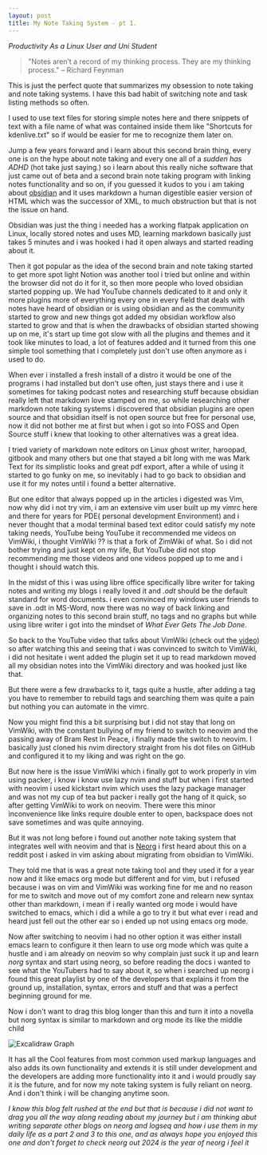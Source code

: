 ```yaml
---
layout: post
title: My Note Taking System - pt 1. 
---
```


*Productivity As a Linux User and Uni Student*


> "Notes aren’t a record of my thinking process. They are my thinking process."
> – Richard Feynman

This is just the perfect quote that summarizes my obsession to note taking and note taking systems. 
I have this bad habit of switching note and task listing methods so often.

I used to use text files for storing simple notes here and there snippets of text with a file name of what was contained inside them like "Shortcuts for kdenlive.txt" so if would be easier for me to recognize them later on.  

Jump a few years forward and i learn about this second brain thing, every one is on the hype about note taking and every one all of a *sudden has ADHD* (hot take just saying.) so i learn about this really niche software that just came out of beta and a second brain note taking program with linking notes functionality and so on, if you guessed it kudos to you i am taking about [obsidian](https://obsidian.md/) and it uses markdown a human digestible easier version of HTML which was the successor of XML, to much obstruction but that is not the issue on hand. 

Obsidian was just the thing i needed has a working flatpak application on Linux, locally stored notes and uses MD, learning markdown basically just takes 5 minutes and i was hooked i had it open always and started reading about it. 

Then it got popular as the idea of the second brain and note taking started to get more spot light Notion was another tool i tried but online and within the browser did not do it for it, so then more people who loved obsidian started popping up. We had YouTube channels dedicated to it and only it more plugins more of everything every one in every field that deals with notes have heard of obsidian or is using obsidian and as the community started to grow and new things got added my obsidian workflow also started to grow and that is when the drawbacks of obsidian started showing up on me, it's start up time got slow with all the plugins and themes and it took like minutes to load, a lot of features added and it turned from this one simple tool something that i completely just don't use often anymore as i used to do. 

When ever i installed a fresh install of a distro it would be one of the programs i had installed  but don't use often, just stays there and i use it sometimes for taking podcast notes and researching stuff because obsidian really left that markdown love stamped on me, so while researching other markdown note taking systems i discovered that obsidian plugins are open source and that obsidian itself is not open source but free for personal use, now it did not bother me at first but when i got so into FOSS and Open Source stuff i knew that looking to other alternatives was a great idea.

I tried variety of markdown note editors on Linux ghost writer, haroopad, gitbook and many others but one that stayed a bit long with me was Mark Text for its simplistic looks and great pdf export, after a while of using it started to go funky on me, so inevitably i had to go back to obsidian and use it for my notes until i found a better alternative.

But one editor that always popped up in the articles i digested was Vim, now why did i not try vim, i am an extensive vim user built up my vimrc here and there for years for PDE( personal development Environment) and i never thought that a modal terminal based text editor could satisfy my note taking needs, YouTube being YouTube it recommended me videos on VimWiki, i thought VimWiki ?? is that a fork of ZimWiki of what. So i did not bother trying and just kept on my life,
But YouTube did not stop recommending me those videos and one videos popped up to me and i thought i should watch this. 

In the midst of this i was using libre office specifically libre writer for taking notes and writing my blogs i really loved it and *.odt* should be the default standard for word documents. i even convinced my windows user friends to save in .odt in MS-Word, now there was no way of back linking and organizing notes to this second brain stuff, no tags and no graphs but while using libre writer i got into the mindset of *What Ever Gets The Job Done*.

So back to the YouTube video that talks about VimWiki (check out the [video](https://www.youtube.com/watch?v=HbF0yAghbDo&pp=ygUHdmltd2lraQ%3D%3D)) so after watching this and seeing that i was convinced to switch to VimWiki, i did not hesitate i went added the plugin set it up to read markdown moved all my obsidian notes into the VimWiki directory and was hooked just like that.

But there were a few drawbacks to it, tags quite a hustle, after adding a tag you have to remember to rebuild tags and searching them was quite a pain but nothing you can automate in the vimrc. 

Now you might find this a bit surprising but i did not stay that long on VimWiki, with the constant bullying of my friend to switch to neovim and the passing away of Bram Rest In Peace, i finally made the switch to neovim. I basically just cloned his nvim directory straight from his dot files on GitHub and configured it to my liking and was right on the go. 

But now here is the issue VimWiki which i finally got to work properly in vim using packer, i know i know use lazy nvim and stuff but when i first started with neovim i used kickstart nvim which uses the lazy package manager and was not my cup of tea but packer i really got the hang of it quick, so after getting VimWiki to work on neovim. There were this minor inconvenience like links require double enter to open, backspace does not save sometimes and was quite annoying.

But it was not long before i found out another note taking system that integrates well with neovim and that is [Neorg](https://github.com/nvim-neorg/neorg) i first heard about this on a reddit post i asked in vim asking about migrating from obsidian to VimWiki. 

They told me that is was a great note taking tool and they used it for a year now and it like emacs org mode but different and for vim, but i refused because i was on vim and VimWiki was working fine for me and no reason for me to switch and move out of my comfort zone and relearn new syntax other than markdown, i mean if i really wanted org mode i would have switched to emacs, which i did a while a go to try it but what ever i read and heard just fell out the other ear so i ended up not using emacs org mode.

Now after switching to neovim i had no other option it was either install emacs learn to configure it then learn to use org mode which was quite a hustle and i am already on neovim so why complain just suck it up and learn *norg* syntax and start using neorg, so before reading the docs i wanted to see what the YouTubers had to say about it, so when i searched up neorg i found this great playlist by one of the developers that explains it from the ground up, installation, syntax, errors and stuff and that was a perfect beginning ground for me.

Now i don't want to drag this blog longer than this and turn it into a novella but norg syntax is similar to markdown and org mode its like the middle child 

![Excalidraw Graph](https://i.imgur.com/IgoTotU.png)

It has all the Cool features from most common used markup languages and also adds its own functionality and extends it is still under development and the developers are adding more functionality into it and i would proudly say it is the future, and for now my note taking system is fully reliant on neorg. And i don't think i will be changing anytime soon. 





*I know this blog felt rushed at the end but that is because i did not want to drag you all the way along reading about my journey but i am thinking abut writing separate other blogs on neorg and logseq and how i use them in my daily life as a part 2  and 3 to this one, and as always hope you enjoyed this one and don't forget to check neorg out 2024 is the year of neorg i feel it*

